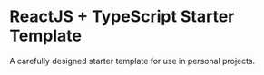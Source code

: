 # ReactJS + TypeScript Starter Template

A carefully designed starter template for use in personal projects.